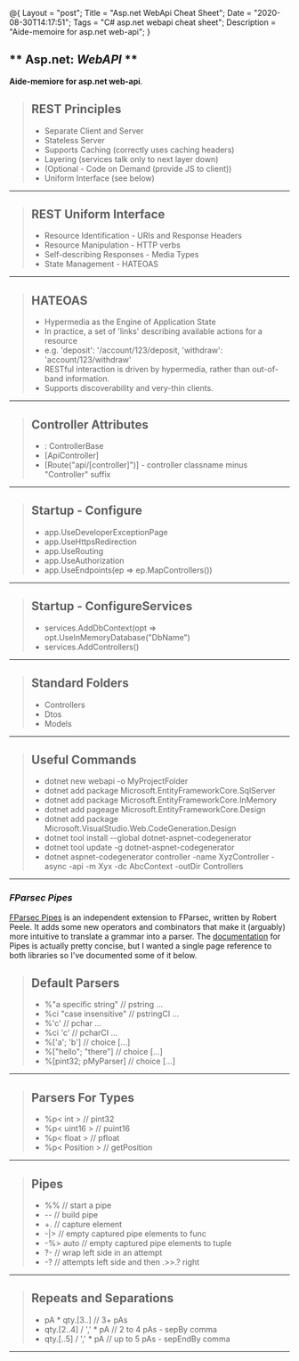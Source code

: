 @{
    Layout = "post";
    Title = "Asp.net WebApi Cheat Sheet";
    Date = "2020-08-30T14:17:51";
    Tags = "C# asp.net webapi cheat sheet";
    Description = "Aide-memoire for asp.net web-api";
}

** Asp.net: _WebAPI_ **
-------------------------------------------------

**Aide-memiore for asp.net web-api**.

<div class="palette fewerColumnsPalette">

> ## REST Principles ## 
> * Separate Client and Server 
> * Stateless Server
> * Supports Caching (correctly uses caching headers)
> * Layering (services talk only to next layer down)
> * (Optional - Code on Demand (provide JS to client))
> * Uniform Interface (see below)

---

> ## REST Uniform Interface ##
> * Resource Identification - URIs and Response Headers
> * Resource Manipulation - HTTP verbs
> * Self-describing Responses - Media Types
> * State Management - HATEOAS

---

> ## HATEOAS ##
> * Hypermedia as the Engine of Application State
> * In practice, a set of 'links' describing available actions for a resource
> * e.g. 'deposit': '/account/123/deposit, 'withdraw': 'account/123/withdraw'
> * RESTful interaction is driven by hypermedia, rather than out-of-band information.
> * Supports discoverability and very-thin clients.

---

> ## Controller Attributes ##
> * : ControllerBase
> * [ApiController] 
> * [Route("api/[controller]")] - controller classname minus "Controller" suffix

---

> ## Startup - Configure ##
> * app.UseDeveloperExceptionPage
> * app.UseHttpsRedirection
> * app.UseRouting
> * app.UseAuthorization
> * app.UseEndpoints(ep => ep.MapControllers())

---

> ## Startup - ConfigureServices ##
> * services.AddDbContext(opt => opt.UseInMemoryDatabase("DbName")
> * services.AddControllers()

---

> ## Standard Folders ##
> * Controllers
> * Dtos
> * Models

---

> ## Useful Commands ##
> * dotnet new webapi -o MyProjectFolder
> * dotnet add package Microsoft.EntityFrameworkCore.SqlServer
> * dotnet add package Microsoft.EntityFrameworkCore.InMemory
> * dotnet add pageage Microsoft.EntityFrameworkCore.Design
> * dotnet add package Microsoft.VisualStudio.Web.CodeGeneration.Design
> * dotnet tool install --global dotnet-aspnet-codegenerator
> * dotnet tool update -g dotnet-aspnet-codegenerator
> * dotnet aspnet-codegenerator controller -name XyzController -async -api -m Xyx -dc AbcContext -outDir Controllers


---

</div>

### _FParsec **Pipes**_ ###

[FParsec Pipes](https://github.com/rspeele/FParsec-Pipes) is an independent extension to FParsec, written by Robert Peele.
It adds some new operators and combinators that make it (arguably) more intuitive to translate a grammar into a parser.
The [documentation](http://rspeele.github.io/FParsec-Pipes/Intro.html) for Pipes is actually pretty concise, but I wanted
a single page reference to both libraries so I've documented some of it below.

<div class="palette fewerColumnsPalette">

> ## Default Parsers ##
> * %"a specific string" // pstring ...
> * %ci "case insensitive" // pstringCI ...
> * %'c' // pchar ...
> * %ci 'c' // pcharCI ...
> * %['a'; 'b'] // choice [...]
> * %["hello"; "there"] // choice [...]
> * %[pint32; pMyParser] // choice [...]

---

> ## Parsers For Types ##
> * %p< int > // pint32
> * %p< uint16 > // puint16
> * %p< float > // pfloat
> * %p< Position > // getPosition

---

> ## Pipes ##
> * %% // start a pipe
> * -- // build pipe
> * +. // capture element
> * -|> // empty captured pipe elements to func
> * -%> auto // empty captured pipe elements to tuple
> * ?- // wrap left side in an attempt
> * -? // attempts left side and then .>>.? right

---

> ## Repeats and Separations ##
> * pA * qty.[3..] // 3+ pAs
> * qty.[2..4] / ',' * pA // 2 to 4 pAs - sepBy comma
> * qty.[..5] / ',' * pA // up to 5 pAs - sepEndBy comma

---

</div>